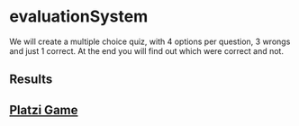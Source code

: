 # evaluationSystem
We will create a multiple choice quiz, with 4 options per question, 3 wrongs and just 1 correct. At the end you will find out which were correct and not.

## Results 
[Platzi Game](https://evaluationsystem.hostman.site)
-
